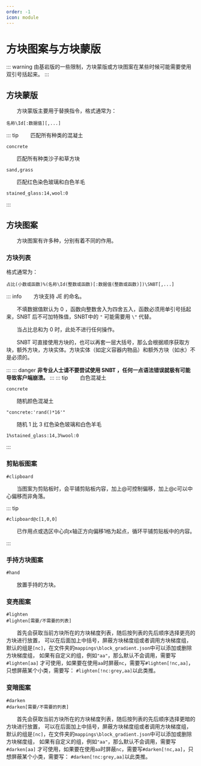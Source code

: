 ```yaml
---
order: -1
icon: module
---
```


# 方块图案与方块蒙版

::: warning
由基岩版的一些限制，方块蒙版或方块图案在某些时候可能需要使用双引号括起来。
:::

## 方块蒙版

&emsp;&emsp;方块蒙版主要用于替换指令，格式通常为：

```text
名称\Id[:数据值][,...]
```

::: tip
&emsp;&emsp;匹配所有种类的混凝土

```text
concrete
```

&emsp;&emsp;匹配所有种类沙子和草方块

```text
sand,grass
```

&emsp;&emsp;匹配红色染色玻璃和白色羊毛

```text
stained_glass:14,wool:0
```

:::

## 方块图案

&emsp;&emsp;方块图案有许多种，分别有着不同的作用。

### 方块列表

格式通常为：

```text
占比(小数或函数)%(名称\Id(整数或函数)[:数据值(整数或函数)])\SNBT[,...]
```

::: info
&emsp;&emsp;方块支持 JE 的命名。

&emsp;&emsp;不填数据值默认为 0 ，函数向整数舍入为四舍五入，函数必须用单引号括起来，SNBT 后不可加特殊值，SNBT中的 `"` 可能需要用 `\"` 代替。

&emsp;&emsp;当占比总和为 0 时，此处不进行任何操作。

&emsp;&emsp;SNBT 可直接使用方块的，也可以再套一层大括号，那么会根据顺序获取方块，额外方块，方块实体。方块实体（如定义容器内物品）和额外方块（如水）不是必须的。

:::
::: danger
**非专业人士请不要尝试使用 SNBT ，任何一点语法错误就极有可能导致客户端崩溃。**
:::
::: tip
&emsp;&emsp;白色混凝土

```text
concrete
```

&emsp;&emsp;随机颜色混凝土

```text
"concrete:'rand()*16'"
```

&emsp;&emsp;随机 1 比 3 红色染色玻璃和白色羊毛

```text
1%stained_glass:14,3%wool:0
```

:::

### 剪贴板图案

```text
#clipboard
```

&emsp;&emsp;当图案为剪贴板时，会平铺剪贴板内容，加上@可控制偏移，加上@c可以中心偏移而非角落。

::: tip

```text
#clipboard@c[1,0,0]
```

&emsp;&emsp;已作用点或选区中心向x轴正方向偏移1格为起点，循环平铺剪贴板中的内容。

:::

### 手持方块图案

```text
#hand
```

&emsp;&emsp;放置手持的方块。

### 变亮图案

```text
#lighten
#lighten[需要/不需要的列表]
```

&emsp;&emsp;首先会获取当前方块所在的方块梯度列表，随后按列表的先后顺序选择更亮的方块进行放置，
可以在后面加上中括号，屏蔽方块梯度组或者调用方块梯度组，默认的组是`[nc]`，在文件夹的`mappings\block_gradient.json`中可以添加或删除方块梯度组，
如果有自定义的组，例如`"aa"`，那么默认不会调用，需要写`#lighten[aa]` 才可使用，如果要在使用`aa`时屏蔽`nc`，需要写`#lighten[!nc,aa]`，只想屏蔽某个小类，需要写：
`#lighten[!nc:grey,aa]`以此类推。

### 变暗图案

```text
#darken
#darken[需要/不需要的列表]
```

&emsp;&emsp;首先会获取当前方块所在的方块梯度列表，随后按列表的先后顺序选择更暗的方块进行放置，
可以在后面加上中括号，屏蔽方块梯度组或者调用方块梯度组，默认的组是`[nc]`，在文件夹的`mappings\block_gradient.json`中可以添加或删除方块梯度组，
如果有自定义的组，例如`"aa"`，那么默认不会调用，需要写`#darken[aa]` 才可使用，如果要在使用`aa`时屏蔽`nc`，需要写`#darken[!nc,aa]`，只想屏蔽某个小类，需要写：
`#darken[!nc:grey,aa]`以此类推。
